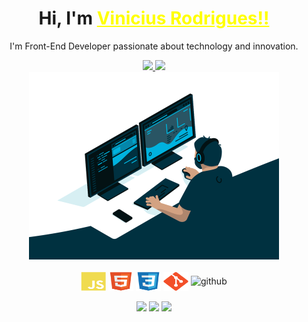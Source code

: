 <div>
  
  <h1 align="center">
    Hi, I'm 
    <a href="https://www.linkedin.com/in/vinicius-rodriguesdev" style="color: yellow;"> Vinicius Rodrigues!!</a>
  </h1>
  
  <p align="center">
    I'm Front-End Developer passionate about technology and innovation.
</div>

<div align="center">
  <a href="https://github.com/Mvini7">
    <img height="150em" src="https://github-readme-stats.vercel.app/api?username=Mvini7&count_private=true&include_all_commits=true&show_icons=true&theme=holi&hide_border=false&show_owner=true"/>
    <img height="150em" src="https://github-readme-stats.vercel.app/api/top-langs/?username=Mvini7&theme=holi&hide_border=false&&layout=compact"/>
  </a>
</div>

<div align="center">
  <img height="300em" src="code.gif">
</div>

<div align="center" valign="top"><br>
  <img align="center" alt="Js" height="30" width="40" src="https://raw.githubusercontent.com/devicons/devicon/master/icons/javascript/javascript-plain.svg">
  <img align="center" alt="HTML" height="30" width="40" src="https://raw.githubusercontent.com/devicons/devicon/master/icons/html5/html5-original.svg">
  <img align="center" alt="CSS" height="30" width="40" src="https://raw.githubusercontent.com/devicons/devicon/master/icons/css3/css3-original.svg">
  <img align="center" alt="git" height="30" width="40" src="https://raw.githubusercontent.com/devicons/devicon/master/icons/git/git-original.svg">
  <img align="center" alt="github" height="35" width="35" src="https://cdn.jsdelivr.net/gh/devicons/devicon@latest/icons/github/github-original-wordmark.svg">
</div><br>

<div align="center">
  <a href="https://www.instagram.com/viniciuswqi/" target="_blank"><img src="https://img.shields.io/badge/-Instagram-%23E4405F?style=for-the-badge&logo=instagram&logoColor=white" target="_blank"></a>
  <a href="https://www.linkedin.com/in/vinicius-rodriguesdev" target="_blank"><img src="https://img.shields.io/badge/-LinkedIn-%230077B5?style=for-the-badge&logo=linkedin&logoColor=white" target="_blank"></a> 
  <a href="mailto:mvinicius030608@gmail.com"><img src="https://img.shields.io/badge/-Gmail-%23333?style=for-the-badge&logo=gmail&logoColor=white" target="_blank"></a>
</div>
